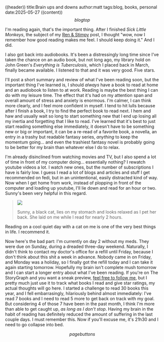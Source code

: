 ((header))
title:Brain ups and downs
author:matt
tags:blog, books, personal
date:2025-05-27
((content))
$$blogtop$$

I'm reading again, that's the important thing. After I finished *Sick Little Monkeys*, the subject of my [Ren & Stimpy](/blog/ren-and-stimpy) post, I thought "wow, now I remember how good reading makes me feel. I should keep doing it." And I did.

I also got back into audiobooks. It's been a distressingly long time since I've taken the chance on an audio book, but not long ago, my library hold on John Green's *Everything is Tuberculosis*, which I placed back in March, finally became available. I listened to that and it was very good. Five stars.

I'll post a short summary and review of what I've been reading soon, but the important thing I've learned is, I should *always* have a book to read at home and an audiobook to listen to at work. Reading is maybe the best thing I can do with my leisure time. The effect that it's had on my attention span and overall amount of stress and anxiety is enormous. I'm calmer, I can think more clearly, and I feel more confident in myself. I tend to hit lulls because after I finish a book, I try to find the perfect book to read next. I hem and haw and usually wait so long to start something new that I end up losing all my inertia and forgetting that I like to read. I've learned that it's best to just start reading something else immediately, it doesn't have to be something new or big or important, it can be a re-read of a favorite book, a novella, an entry in a trashy but readable fantasy series, *anything* to keep the momentum going... and even the trashiest fantasy novel is probably going to be better for my brain than whatever else I do to relax.

I'm already disinclined from watching movies and TV, but I also spend a lot of time in front of my computer doing... essentially nothing? I rewatch youtube videos a lot. I watch new ones, but the number of subscriptions I have is fairly low. I guess I read a lot of blogs and articles and stuff I get recommended on fedi, but in an unintentional, easily distracted kind of way. Now when I get home from work, instead of plopping in front of the computer and loading up youtube, I'll lie down and read for an hour or two. Sunny's been very helpful in this regard.

>![](https://i.imgur.com/1OM9rvg.jpeg)
>
>Sunny, a black cat, lies on my stomach and looks relaxed as I pet her back. She laid on me while I read for nearly 2 hours.

Reading on a cool quiet day with a cat on me is one of the very best things in life. I recommend it.

Now here's the bad part: I'm currently on day 2 without my meds. They were due on Sunday, during a dreaded three-day weekend. Naturally, I didn't think to contact my doctor's office for a refill until Friday, because I don't think about this shit a week in advance. Nobody came in on Friday, and Monday was a holiday, so I finally got the refill today and I can take it again starting tomorrow. Hopefully my brain isn't complete mush tomorrow and I can start a longer entry about what I've been reading. If you're on The StoryGraph and you want a sneak preview, [feel free to follow me](https://app.thestorygraph.com/profile/matt_bee), but I pretty much just use it to track what books I read and give star ratings, my actual thoughts will go here. I started a challenge to read 30 books this year, and I fell embarrasingly, hilariously behind almost immediately: I've read 7 books and I need to read 5 more to get back on track with my goal. But considering 4 of those 7 have been in the past month, I think I'm more than able to get caught up, *as long as I don't stop*. Having my brain in the habit of reading has definitely reduced the amount of suffering in the last couple days. I must remember this. Now if you'll excuse me, it's 21h30 and I need to go collapse into bed.

$$pagebuttons$$